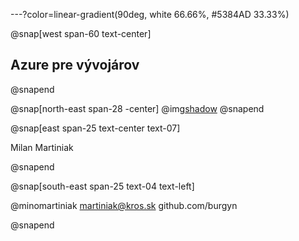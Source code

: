---?color=linear-gradient(90deg, white 66.66%, #5384AD 33.33%)

@snap[west span-60 text-center]
## Azure pre vývojárov
@snapend

@snap[north-east span-28 -center]
@img[shadow](AzureForDevelopers/assets/img/avatar.jpg)
@snapend


@snap[east span-25 text-center text-07]

Milan Martiniak

@snapend

@snap[south-east span-25 text-04 text-left]


@minomartiniak
martiniak@kros.sk
github.com/burgyn

@snapend